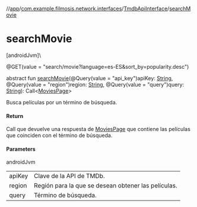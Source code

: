 //[app](../../../index.md)/[com.example.filmosis.network.interfaces](../index.md)/[TmdbApiInterface](index.md)/[searchMovie](search-movie.md)

# searchMovie

[androidJvm]\

@GET(value = &quot;search/movie?language=es-ES&amp;sort_by=popularity.desc&quot;)

abstract fun [searchMovie](search-movie.md)(@Query(value = &quot;api_key&quot;)apiKey: [String](https://kotlinlang.org/api/latest/jvm/stdlib/kotlin/-string/index.html), @Query(value = &quot;region&quot;)region: [String](https://kotlinlang.org/api/latest/jvm/stdlib/kotlin/-string/index.html), @Query(value = &quot;query&quot;)query: [String](https://kotlinlang.org/api/latest/jvm/stdlib/kotlin/-string/index.html)): Call&lt;[MoviesPage](../../com.example.filmosis.data.model.tmdb/-movies-page/index.md)&gt;

Busca películas por un término de búsqueda.

#### Return

Call que devuelve una respuesta de [MoviesPage](../../com.example.filmosis.data.model.tmdb/-movies-page/index.md) que contiene las películas que coinciden con el término de búsqueda.

#### Parameters

androidJvm

| | |
|---|---|
| apiKey | Clave de la API de TMDb. |
| region | Región para la que se desean obtener las películas. |
| query | Término de búsqueda. |
